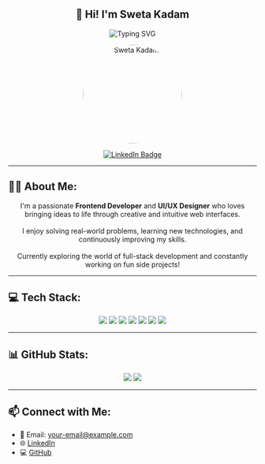
<!-- Typing Animation Header -->
<h2 align="center">👋 Hi! I'm Sweta Kadam</h2>

<p align="center">
  <img src="https://readme-typing-svg.herokuapp.com?font=Fira+Code&size=24&duration=2500&pause=1000&color=F76B8A&center=true&vCenter=true&width=600&lines=Frontend+Developer;UI%2FUX+Designer;Tech+Enthusiast;Problem+Solver+%F0%9F%A4%9E;Always+Learning+%F0%9F%93%9A" alt="Typing SVG" />
</p>

<!-- Profile Image -->
<p align="center">
  <img src="https://img.freepik.com/free-vector/cute-girl-hacker-operating-laptop-cartoon-vector-icon-illustration-people-technology-isolated-flat_138676-9487.jpg?semt=ais_items_boosted&w=740" alt="Sweta Kadam" width="200" style="border-radius: 50%;">
</p>

<!-- Social Badge -->
<p align="center">
  <a href="https://www.linkedin.com/in/sweta-kadam-5851a4323?utm_source=share&utm_campaign=share_via&utm_content=profile&utm_medium=android_app">
    <img src="https://img.shields.io/badge/LinkedIn-%230077B5.svg?logo=linkedin&logoColor=white" alt="LinkedIn Badge"/>
  </a>
</p>

---

## 🙋‍♀️ About Me:
<p align="center">
  I'm a passionate <strong>Frontend Developer</strong> and <strong>UI/UX Designer</strong> who loves bringing ideas to life through creative and intuitive web interfaces.  
  <br/><br/>
  I enjoy solving real-world problems, learning new technologies, and continuously improving my skills.  
  <br/><br/>
  Currently exploring the world of full-stack development and constantly working on fun side projects!
</p>

---

## 💻 Tech Stack:
<p align="center">
  <img src="https://img.shields.io/badge/c++-%2300599C.svg?style=for-the-badge&logo=c%2B%2B&logoColor=white"/>
  <img src="https://img.shields.io/badge/java-%23ED8B00.svg?style=for-the-badge&logo=openjdk&logoColor=white"/>
  <img src="https://img.shields.io/badge/c-%2300599C.svg?style=for-the-badge&logo=c&logoColor=white"/>
  <img src="https://img.shields.io/badge/python-3670A0?style=for-the-badge&logo=python&logoColor=ffdd54"/>
  <img src="https://img.shields.io/badge/html5-%23E34F26.svg?style=for-the-badge&logo=html5&logoColor=white"/>
  <img src="https://img.shields.io/badge/css3-%231572B6.svg?style=for-the-badge&logo=css3&logoColor=white"/>
  <img src="https://img.shields.io/badge/mysql-4479A1.svg?style=for-the-badge&logo=mysql&logoColor=white"/>
</p>

---

## 📊 GitHub Stats:
<p align="center">
  <img src="https://github-readme-stats.vercel.app/api?username=Shweta-Tech-creator&theme=ocean_dark&hide_border=false&include_all_commits=true&count_private=true" />
  <img src="https://github-readme-streak-stats.herokuapp.com?user=Shweta-Tech-creator&theme=ocean_dark&hide_border=false" />
</p>

---

## 📫 Connect with Me:
- 📧 Email: your-email@example.com  
- 🌐 [LinkedIn](https://www.linkedin.com/in/sweta-kadam-5851a4323/)  
- 💻 [GitHub](https://github.com/Shweta-Tech-creator)


